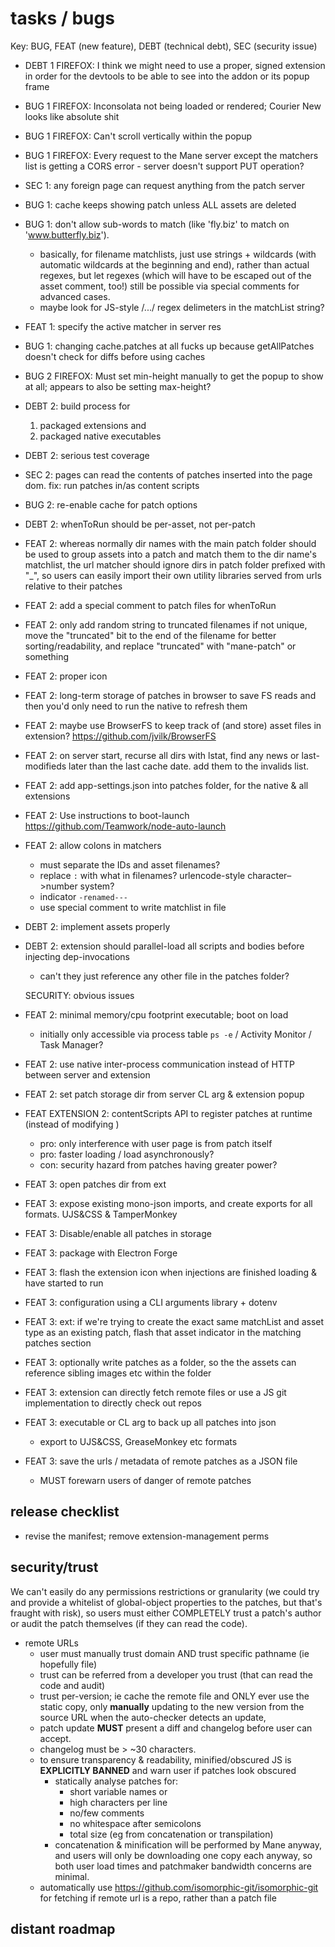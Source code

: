 # tasks / bugs

Key: BUG, FEAT (new feature), DEBT (technical debt), SEC (security issue)

- DEBT 1 FIREFOX: I think we might need to use a proper, signed extension in order for the devtools to be able to see into the addon or its popup frame

- BUG 1 FIREFOX: Inconsolata not being loaded or rendered; Courier New looks like absolute shit

- BUG 1 FIREFOX: Can't scroll vertically within the popup

- BUG 1 FIREFOX: Every request to the Mane server except the matchers list is getting a CORS error - server doesn't support PUT operation?

- SEC 1: any foreign page can request anything from the patch server

- BUG 1: cache keeps showing patch unless ALL assets are deleted

- BUG 1: don't allow sub-words to match (like 'fly.biz' to match on 'www.butterfly.biz').
	- basically, for filename matchlists, just use strings + wildcards (with automatic wildcards at the beginning and end), rather than actual regexes, but let regexes (which will have to be escaped out of the asset comment, too!) still be possible via special comments for advanced cases. 
	- maybe look for JS-style /.../ regex delimeters in the matchList string?

- FEAT 1: specify the active matcher in server res

- BUG 1: changing cache.patches at all fucks up because getAllPatches doesn't check for diffs before using caches



- BUG 2 FIREFOX: Must set min-height manually to get the popup to show at all; appears to also be setting max-height?

- DEBT 2: build process for 
	1. packaged extensions and
	2. packaged native executables

- DEBT 2: serious test coverage

- SEC 2: pages can read the contents of patches inserted into the page dom. fix: run patches in/as content scripts

- BUG 2: re-enable cache for patch options

- DEBT 2: whenToRun should be per-asset, not per-patch

- FEAT 2: whereas normally dir names with the main patch folder should be used to group assets into a patch and match them to the dir name's matchlist, the url matcher should ignore dirs in patch folder prefixed with "\_", so users can easily import their own utility libraries served from urls relative to their patches

- FEAT 2: add a special comment to patch files for whenToRun

- FEAT 2: only add random string to truncated filenames if not unique, move the "truncated" bit to the end of the filename for better sorting/readability, and replace "truncated" with "mane-patch" or something

- FEAT 2: proper icon

- FEAT 2: long-term storage of patches in browser to save FS reads and then you'd only need to run the native to refresh them

- FEAT 2: maybe use BrowserFS to keep track of (and store) asset files in extension? https://github.com/jvilk/BrowserFS

- FEAT 2: on server start, recurse all dirs with lstat, find any news or last-modifieds later than the last cache date. add them to the invalids list.

- FEAT 2: add app-settings.json into patches folder, for the native & all extensions

- FEAT 2: Use instructions to boot-launch https://github.com/Teamwork/node-auto-launch

- FEAT 2: allow colons in matchers
	- must separate the IDs and asset filenames?
	- replace `:` with what in filenames? urlencode-style character–>number system?
	- indicator `-renamed---`
	- use special comment to write matchlist in file

- DEBT 2: implement assets properly

- DEBT 2: extension should parallel-load all scripts and bodies before injecting dep-invocations

	- can't they just reference any other file in the patches folder?

	SECURITY: obvious issues

- FEAT 2: minimal memory/cpu footprint executable; boot on load
	- initially only accessible via process table `ps -e` / Activity Monitor / Task Manager?

- FEAT 2: use native inter-process communication instead of HTTP between server and extension

- FEAT 2: set patch storage dir from server CL arg & extension popup

- FEAT EXTENSION 2: contentScripts API to register patches at runtime (instead of modifying <head>)
	- pro: only interference with user page is from patch itself
	- pro: faster loading / load asynchronously?
	- con: security hazard from patches having greater power?



- FEAT 3: open patches dir from ext

- FEAT 3: expose existing mono-json imports, and create exports for all formats. UJS&CSS & TamperMonkey

- FEAT 3: Disable/enable all patches in storage

- FEAT 3: package with Electron Forge

- FEAT 3: flash the extension icon when injections are finished loading & have started to run

- FEAT 3: configuration using a CLI arguments library + dotenv

- FEAT 3: ext: if we're trying to create the exact same matchList and asset type as an existing patch, flash that asset indicator in the matching patches section

- FEAT 3: optionally write patches as a folder, so the the assets can reference sibling images etc within the folder

- FEAT 3: extension can directly fetch remote files or use a JS git implementation to directly check out repos

- FEAT 3: executable or CL arg to back up all patches into json
	- export to UJS&CSS, GreaseMonkey etc formats

- FEAT 3: save the urls / metadata of remote patches as a JSON file
	- MUST forewarn users of danger of remote patches



## release checklist

- revise the manifest; remove extension-management perms


## security/trust

We can't easily do any permissions restrictions or granularity (we could try and provide a whitelist of global-object properties to the patches, but that's fraught with risk), so users must either COMPLETELY trust a patch's author or audit the patch themselves (if they can read the code).

- remote URLs
	- user must manually trust domain AND trust specific pathname (ie hopefully file) 
	- trust can be referred from a developer you trust (that can read the code and audit)
	- trust per-version; ie cache the remote file and ONLY ever use the static copy, only **manually** updating to the new version from the source URL when the auto-checker detects an update, 
	- patch update **MUST** present a diff and changelog before user can accept. 
	- changelog must be > \~30 characters. 
	- to ensure transparency & readability, minified/obscured JS is **EXPLICITLY BANNED** and warn user if patches look obscured
		- statically analyse patches for:
			- short variable names or 
			- high characters per line
			- no/few comments
			- no whitespace after semicolons
			- total size (eg from concatenation or transpilation)
		- concatenation & minification will be performed by Mane anyway, and users will only be downloading one copy each anyway, so both user load times and patchmaker bandwidth concerns are minimal.
	- automatically use https://github.com/isomorphic-git/isomorphic-git for fetching if remote url is a repo, rather than a patch file

## distant roadmap

